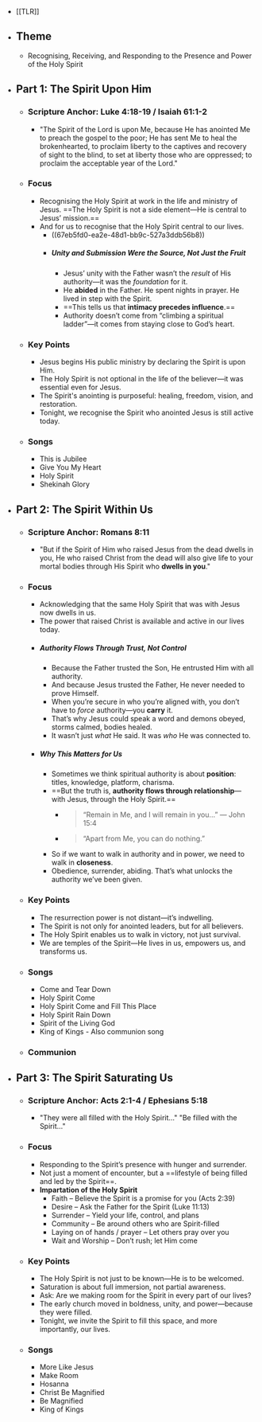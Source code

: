 - [[TLR]]
- ## Theme
	- Recognising, Receiving, and Responding to the Presence and Power of the Holy Spirit
- ## Part 1: The Spirit Upon Him
	- ### Scripture Anchor: Luke 4:18-19 / Isaiah 61:1-2
		- "The Spirit of the Lord is upon Me, because He has anointed Me to preach the gospel to the poor; He has sent Me to heal the brokenhearted, to proclaim liberty to the captives and recovery of sight to the blind, to set at liberty those who are oppressed; to proclaim the acceptable year of the Lord."
	- ### Focus
		- Recognising the Holy Spirit at work in the life and ministry of Jesus. ==The Holy Spirit is not a side element—He is central to Jesus’ mission.==
		- And for us to recognise that the Holy Spirit central to our lives.
			- ((67eb5fd0-ea2e-48d1-bb9c-527a3ddb56b8))
			- ##### **Unity and Submission Were the Source, Not Just the Fruit**
				- Jesus’ unity with the Father wasn’t the *result* of His authority—it was the *foundation* for it.
				- He **abided** in the Father. He spent nights in prayer. He lived in step with the Spirit.
				- ==This tells us that **intimacy precedes influence**.==
				- Authority doesn’t come from “climbing a spiritual ladder”—it comes from staying close to God’s heart.
	- ### Key Points
		- Jesus begins His public ministry by declaring the Spirit is upon Him.
		- The Holy Spirit is not optional in the life of the believer—it was essential even for Jesus.
		- The Spirit's anointing is purposeful: healing, freedom, vision, and restoration.
		- Tonight, we recognise the Spirit who anointed Jesus is still active today.
	- ### Songs
		- This is Jubilee
		- Give You My Heart
		- Holy Spirit
		- Shekinah Glory
- ## Part 2: The Spirit Within Us
	- ### Scripture Anchor: Romans 8:11
		- "But if the Spirit of Him who raised Jesus from the dead dwells in you, He who raised Christ from the dead will also give life to your mortal bodies through His Spirit who **dwells in you**."
	- ### Focus
		- Acknowledging that the same Holy Spirit that was with Jesus now dwells in us.
		- The power that raised Christ is available and active in our lives today.
		- ##### **Authority Flows Through Trust, Not Control**
			- Because the Father trusted the Son, He entrusted Him with all authority.
			- And because Jesus trusted the Father, He never needed to prove Himself.
			- When you’re secure in who you’re aligned with, you don’t have to *force* authority—you **carry** it.
			- That’s why Jesus could speak a word and demons obeyed, storms calmed, bodies healed.
			- It wasn’t just *what* He said. It was *who* He was connected to.
		- ##### **Why This Matters for Us**
			- Sometimes we think spiritual authority is about **position**: titles, knowledge, platform, charisma.
			- ==But the truth is, **authority flows through relationship**—with Jesus, through the Holy Spirit.==
				- > “Remain in Me, and I will remain in you…” — John 15:4
				- > “Apart from Me, you can do nothing.”
			- So if we want to walk in authority and in power, we need to walk in **closeness**.
			- Obedience, surrender, abiding. That’s what unlocks the authority we’ve been given.
	- ### Key Points
		- The resurrection power is not distant—it’s indwelling.
		- The Spirit is not only for anointed leaders, but for all believers.
		- The Holy Spirit enables us to walk in victory, not just survival.
		- We are temples of the Spirit—He lives in us, empowers us, and transforms us.
	- ### Songs
		- Come and Tear Down
		- Holy Spirit Come
		- Holy Spirit Come and Fill This Place
		- Holy Spirit Rain Down
		- Spirit of the Living God
		- King of Kings - Also communion song
	- ### Communion
- ## Part 3: The Spirit Saturating Us
	- ### Scripture Anchor: Acts 2:1-4 / Ephesians 5:18
		- "They were all filled with the Holy Spirit..." "Be filled with the Spirit..."
	- ### Focus
		- Responding to the Spirit’s presence with hunger and surrender.
		- Not just a moment of encounter, but a ==lifestyle of being filled and led by the Spirit==.
		- **Impartation of the Holy Spirit**
			- Faith – Believe the Spirit is a promise for you (Acts 2:39)
			- Desire – Ask the Father for the Spirit (Luke 11:13)
			- Surrender – Yield your life, control, and plans
			- Community – Be around others who are Spirit-filled
			- Laying on of hands / prayer – Let others pray over you
			- Wait and Worship – Don’t rush; let Him come
	- ### Key Points
		- The Holy Spirit is not just to be known—He is to be welcomed.
		- Saturation is about full immersion, not partial awareness.
		- Ask: Are we making room for the Spirit in every part of our lives?
		- The early church moved in boldness, unity, and power—because they were filled.
		- Tonight, we invite the Spirit to fill this space, and more importantly, our lives.
	- ### Songs
		- More Like Jesus
		- Make Room
		- Hosanna
		- Christ Be Magnified
		- Be Magnified
		- King of Kings